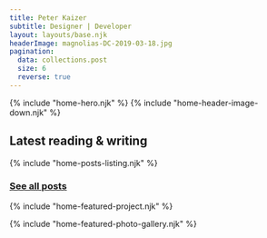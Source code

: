 ```yaml
---
title: Peter Kaizer
subtitle: Designer | Developer
layout: layouts/base.njk
headerImage: magnolias-DC-2019-03-18.jpg
pagination:
  data: collections.post
  size: 6
  reverse: true
---
```

{% include "home-hero.njk" %}
{% include "home-header-image-down.njk" %}

<section class="posts" id="follow">

<h1><i class="fal fa-pencil"></i> Latest reading & writing</h1>
{% include "home-posts-listing.njk" %}
<div class="home-see-all"><h3><a href="/journal">See all posts <i class="fa fa-arrow-right fa=2x" aria-hidden="true"></i></a></h3></div>
</section>

{% include "home-featured-project.njk" %}

{% include "home-featured-photo-gallery.njk" %}